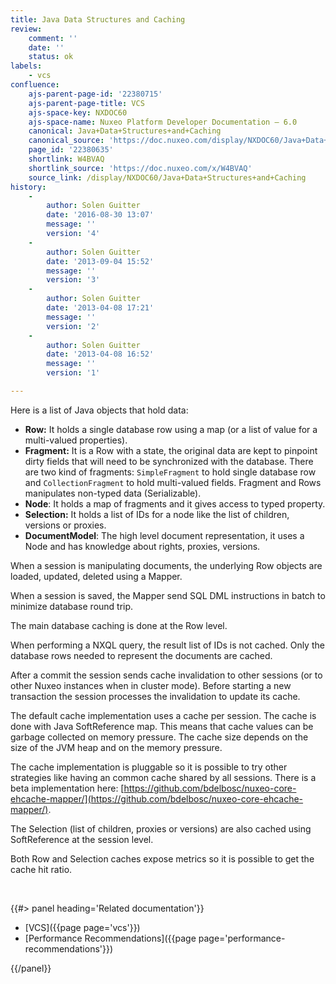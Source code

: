 ```yaml
---
title: Java Data Structures and Caching
review:
    comment: ''
    date: ''
    status: ok
labels:
    - vcs
confluence:
    ajs-parent-page-id: '22380715'
    ajs-parent-page-title: VCS
    ajs-space-key: NXDOC60
    ajs-space-name: Nuxeo Platform Developer Documentation — 6.0
    canonical: Java+Data+Structures+and+Caching
    canonical_source: 'https://doc.nuxeo.com/display/NXDOC60/Java+Data+Structures+and+Caching'
    page_id: '22380635'
    shortlink: W4BVAQ
    shortlink_source: 'https://doc.nuxeo.com/x/W4BVAQ'
    source_link: /display/NXDOC60/Java+Data+Structures+and+Caching
history:
    - 
        author: Solen Guitter
        date: '2016-08-30 13:07'
        message: ''
        version: '4'
    - 
        author: Solen Guitter
        date: '2013-09-04 15:52'
        message: ''
        version: '3'
    - 
        author: Solen Guitter
        date: '2013-04-08 17:21'
        message: ''
        version: '2'
    - 
        author: Solen Guitter
        date: '2013-04-08 16:52'
        message: ''
        version: '1'

---
```

Here is a list of Java objects that hold data:

*   **Row:** It holds a single database row using a map (or a list of value for a multi-valued properties).
*   **Fragment:** It is a Row with a state, the original data are kept to pinpoint dirty fields that will need to be synchronized with the database. There are two kind of fragments: `SimpleFragment` to hold single database row and `CollectionFragment` to hold multi-valued fields. Fragment and Rows manipulates non-typed data (Serializable).
*   **Node**: It holds a map of fragments and it gives access to typed property.
*   **Selection:** It holds a list of IDs for a node like the list of children, versions or proxies.
*   **DocumentModel**: The high level document representation, it uses a Node and has knowledge about rights, proxies, versions.

When a session is manipulating documents, the underlying Row objects are loaded, updated, deleted using a Mapper.

When a session is saved, the Mapper send SQL DML instructions in batch to minimize database round trip.

The main database caching is done at the Row level.

When performing a NXQL query, the result list of IDs is not cached. Only the database rows needed to represent the documents are cached.

After a commit the session sends cache invalidation to other sessions (or to other Nuxeo instances when in cluster mode). Before starting a new transaction the session processes the invalidation to update its cache.

The default cache implementation uses a cache per session. The cache is done with Java SoftReference map. This means that cache values can be garbage collected on memory pressure. The cache size depends on the size of the JVM heap and on the memory pressure.

The cache implementation is pluggable so it is possible to try other strategies like having an common cache shared by all sessions. There is a beta implementation here:&nbsp;[https://github.com/bdelbosc/nuxeo-core-ehcache-mapper/](https://github.com/bdelbosc/nuxeo-core-ehcache-mapper/).

The Selection (list of children, proxies or versions) are also cached using SoftReference at the session level.

Both Row and Selection caches expose metrics so it is possible to get the cache hit ratio.

&nbsp;

<div class="row" data-equalizer data-equalize-on="medium"><div class="column medium-6">{{#> panel heading='Related documentation'}}

*   [VCS]({{page page='vcs'}})
*   [Performance Recommendations]({{page page='performance-recommendations'}})

{{/panel}}</div><div class="column medium-6">

&nbsp;

</div></div>
